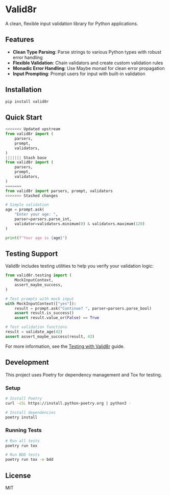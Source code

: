 # Valid8r

A clean, flexible input validation library for Python applications.

## Features

- **Clean Type Parsing**: Parse strings to various Python types with robust error handling
- **Flexible Validation**: Chain validators and create custom validation rules
- **Monadic Error Handling**: Use Maybe monad for clean error propagation
- **Input Prompting**: Prompt users for input with built-in validation

## Installation

```bash
pip install valid8r
```

## Quick Start

```python
<<<<<<< Updated upstream
from valid8r import (
    parsers,
    prompt,
    validators,
)
||||||| Stash base
from valid8r import (
    parsers,
    prompt,
    validators, 
)
=======
from valid8r import parsers, prompt, validators
>>>>>>> Stashed changes

# Simple validation
age = prompt.ask(
    "Enter your age: ",
    parser=parsers.parse_int,
    validator=validators.minimum(0) & validators.maximum(120)
)

print(f"Your age is {age}")
```

## Testing Support

Valid8r includes testing utilities to help you verify your validation logic:

```python
from valid8r.testing import (
    MockInputContext,
    assert_maybe_success,
)

# Test prompts with mock input
with MockInputContext(["yes"]):
    result = prompt.ask("Continue? ", parser=parsers.parse_bool)
    assert result.is_success()
    assert result.value_or(False) == True

# Test validation functions
result = validate_age(42)
assert assert_maybe_success(result, 42)
```

For more information, see the [Testing with Valid8r](docs/user_guide/testing.rst) guide.

## Development

This project uses Poetry for dependency management and Tox for testing.

### Setup

```bash
# Install Poetry
curl -sSL https://install.python-poetry.org | python3 -

# Install dependencies
poetry install
```

### Running Tests

```bash
# Run all tests
poetry run tox

# Run BDD tests
poetry run tox -e bdd
```

## License
MIT
